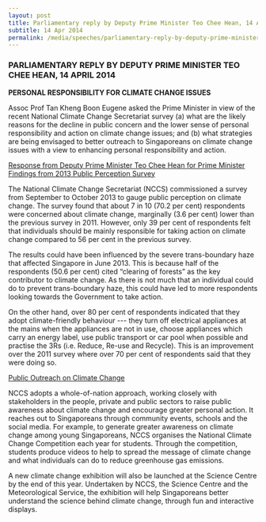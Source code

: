 ```yaml
---
layout: post
title: Parliamentary reply by Deputy Prime Minister Teo Chee Hean, 14 April 2014
subtitle: 14 Apr 2014
permalink: /media/speeches/parliamentary-reply-by-deputy-prime-minister-teo-chee-hean-14-april-2014-0
---
```


### PARLIAMENTARY REPLY BY DEPUTY PRIME MINISTER TEO CHEE HEAN, 14 APRIL 2014

**PERSONAL RESPONSIBILITY FOR CLIMATE CHANGE ISSUES**

Assoc Prof Tan Kheng Boon Eugene asked the Prime Minister in view of the recent National Climate Change Secretariat survey (a) what are the likely reasons for the decline in public concern and the lower sense of personal responsibility and action on climate change issues; and (b) what strategies are being envisaged to better outreach to Singaporeans on climate change issues with a view to enhancing personal responsibility and action.

<u>Response from Deputy Prime Minister Teo Chee Hean for Prime Minister</u>  
<u>Findings from 2013 Public Perception Survey</u>

The National Climate Change Secretariat (NCCS) commissioned a survey from September to October 2013 to gauge public perception on climate change. The survey found that about 7 in 10 (70.2 per cent) respondents were concerned about climate change, marginally (3.6 per cent) lower than the previous survey in 2011. However, only 39 per cent of respondents felt that individuals should be mainly responsible for taking action on climate change compared to 56 per cent in the previous survey.

The results could have been influenced by the severe trans-boundary haze that affected Singapore in June 2013. This is because half of the respondents (50.6 per cent) cited “clearing of forests” as the key contributor to climate change. As there is not much that an individual could do to prevent trans-boundary haze, this could have led to more respondents looking towards the Government to take action.

On the other hand, over 80 per cent of respondents indicated that they adopt climate-friendly behaviour --- they turn off electrical appliances at the mains when the appliances are not in use, choose appliances which carry an energy label, use public transport or car pool when possible and practise the 3Rs (i.e. Reduce, Re-use and Recycle). This is an improvement over the 2011 survey where over 70 per cent of respondents said that they were doing so.

<u>Public Outreach on Climate Change</u>

NCCS adopts a whole-of-nation approach, working closely with stakeholders in the people, private and public sectors to raise public awareness about climate change and encourage greater personal action. It reaches out to Singaporeans through community events, schools and the social media. For example, to generate greater awareness on climate change among young Singaporeans, NCCS organises the National Climate Change Competition each year for students. Through the competition, students produce videos to help to spread the message of climate change and what individuals can do to reduce greenhouse gas emissions.

A new climate change exhibition will also be launched at the Science Centre by the end of this year. Undertaken by NCCS, the Science Centre and the Meteorological Service, the exhibition will help Singaporeans better understand the science behind climate change, through fun and interactive displays.
